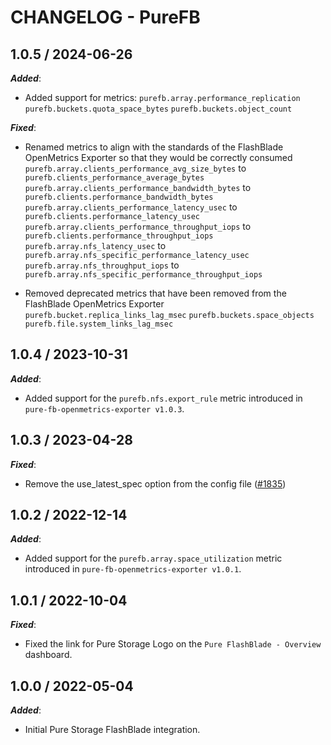 # CHANGELOG - PureFB

## 1.0.5 / 2024-06-26

***Added***: 

* Added support for metrics:
`purefb.array.performance_replication`
`purefb.buckets.quota_space_bytes`
`purefb.buckets.object_count`

***Fixed***:

* Renamed metrics to align with the standards of the FlashBlade OpenMetrics Exporter so that they would be correctly consumed
`purefb.array.clients_performance_avg_size_bytes` to `purefb.clients_performance_average_bytes`
`purefb.array.clients_performance_bandwidth_bytes` to `purefb.clients.performance_bandwidth_bytes`
`purefb.array.clients_performance_latency_usec` to `purefb.clients.performance_latency_usec`
`purefb.array.clients_performance_throughput_iops` to `purefb.clients.performance_throughput_iops`
`purefb.array.nfs_latency_usec` to `purefb.array.nfs_specific_performance_latency_usec`
`purefb.array.nfs_throughput_iops` to `purefb.array.nfs_specific_performance_throughput_iops`

* Removed deprecated metrics that have been removed from the FlashBlade OpenMetrics Exporter
`purefb.bucket.replica_links_lag_msec`
`purefb.buckets.space_objects`
`purefb.file.system_links_lag_msec`

## 1.0.4 / 2023-10-31

***Added***:

* Added support for the `purefb.nfs.export_rule` metric introduced in `pure-fb-openmetrics-exporter v1.0.3`.

## 1.0.3 / 2023-04-28

***Fixed***:

* Remove the use_latest_spec option from the config file ([#1835](https://github.com/DataDog/integrations-extras/pull/1835))

## 1.0.2 / 2022-12-14

***Added***:

* Added support for the `purefb.array.space_utilization` metric introduced in `pure-fb-openmetrics-exporter v1.0.1`.

## 1.0.1 / 2022-10-04

***Fixed***:

* Fixed the link for Pure Storage Logo on the `Pure FlashBlade - Overview` dashboard.

## 1.0.0 / 2022-05-04

***Added***:

* Initial Pure Storage FlashBlade integration.
